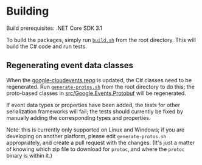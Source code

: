 # Building

Build prerequisites: .NET Core SDK 3.1

To build the packages, simply run [`build.sh`](build.sh) from the root
directory. This will build the C# code and run tests.

## Regenerating event data classes

When the [google-cloudevents
repo](https://github.com/googleapis/google-cloudevents) is updated,
the C# classes need to be regenerated. Run
[`generate-protos.sh`](generate-protos.sh) from the root directory to
do this; the proto-based classes in [src/Google.Events.Protobuf]() will be
regenerated.

If event data types or properties have been added, the tests for
other serialization frameworks will fail; the tests should currently
be fixed by manually adding the corresponding types and properties.

Note: this is currently only supported on Linux and Windows; if you
are developing on another platform, please edit `generate-protos.sh`
appropriately, and create a pull request with the changes. (It's just
a matter of knowing which zip file to download for `protoc`, and
where the `protoc` binary is within it.)
